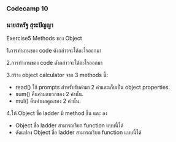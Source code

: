 ### Codecamp 10
### นายสหรัฐ  สุระปัญญา
Exercise5 Methods ของ Object  

1.การทำงานของ code ดังกล่าวจะได้อะไรออกมา  

2.การทำงานของ code ดังกล่าวจะได้อะไรออกมา  

3.สร้าง object calculator จาก 3 methods นี้:
- read() ใช้ prompts สำหรับรับค่ามา 2 ค่าและเก็บเป็น object properties.
- sum() คืนค่าผลบวกของ 2 ค่านั้น.
- mul() คืนค่าผลคูณของ 2 ค่านั้น.  

4.ให้ Object ชื่อ ladder มี method ขึ้น และ ลง
- Object ชื่อ ladder สามารถเรียก function แบบนี้ได้
- ดัดแปลง Object ชื่อ ladder สามารถเรียก function แบบนี้ได้
